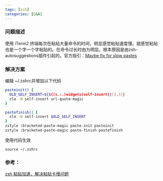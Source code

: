 ```yaml
---
tags: [zsh]
categories: [Q&A] 
---
```

 
### 问题描述
使用 iTerm2 终端每次在粘贴大量命令的时间，明显感觉粘贴速度慢。就感觉粘贴也是一个字一个字粘贴的。在命令过长时由为明显。根本原因是由zsh-autosuggestions插件引起的。官方指引：[Maybe fix for slow pastes ](https://github.com/zsh-users/zsh-autosuggestions/issues/238)

### 解决方案
编辑 ~/.zshrc并增加以下代码

``` bash
pasteinit() {
  OLD_SELF_INSERT=${${(s.:.)widgets[self-insert]}[2,3]}
  zle -N self-insert url-quote-magic 
}

pastefinish() {
  zle -N self-insert $OLD_SELF_INSERT
}
zstyle :bracketed-paste-magic paste-init pasteinit
zstyle :bracketed-paste-magic paste-finish pastefinish
```

使用代码生效
```
source ~/.zshrc
```
 
### 参考：

[zsh 粘贴加速，解决粘贴卡慢问题](https://www.jianshu.com/p/83d9b8e245ae)